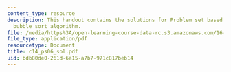 ```yaml
---
content_type: resource
description: This handout contains the solutions for Problem set based on arrays and
  bubble sort algorithm.
file: /media/https%3A/open-learning-course-data-rc.s3.amazonaws.com/16-01-unified-engineering-i-ii-iii-iv-fall-2005-spring-2006/bdb80de0261d6a15a7b7971c817beb14_c14_ps06_sol.pdf
file_type: application/pdf
resourcetype: Document
title: c14_ps06_sol.pdf
uid: bdb80de0-261d-6a15-a7b7-971c817beb14
---
```


